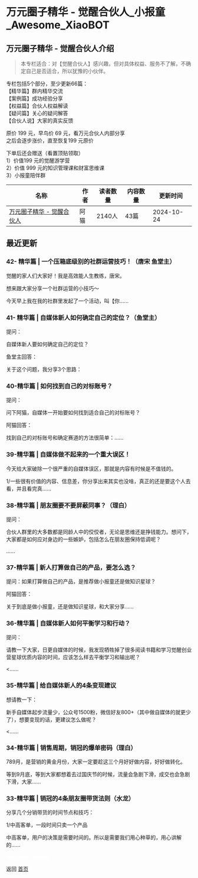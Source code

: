 # 万元圈子精华 - 觉醒合伙人_小报童_Awesome_XiaoBOT

## 万元圈子精华 - 觉醒合伙人介绍
> 本专栏适合：对【觉醒合伙人】感兴趣，但对具体权益、服务不了解，不确定自己是否适合，所以犹豫的小伙伴。    
    
专栏包括5个部分，至少更新66篇：    
【精华篇】群内精华交流    
【案例篇】成功经验分享    
【权益篇】合伙人权益解读    
【疑问篇】关心的疑问解答    
【合伙人说】大家的真实反馈    
    
原价 199 元，早鸟价 69 元，看万元合伙人内部分享    
之后会逐步涨价，直至恢复199 元原价    
    
下单后还会赠送（看置顶贴领取）    
1）价值199 元的觉醒游学营    
2）价值 999 元的知识管理课和财富思维课    
3）小报童陪伴群  
  


|名称|作者|读者数量|内容数量|更新时间|
|---|---|---|---|---|
|[万元圈子精华 - 觉醒合伙人](https://xiaobot.net/p/juexing?refer=9c3f1c95-a052-465a-9902-f6d75080262a)|阿猫|2140人|43篇|2024-10-24|

## 最近更新
### 42- 精华篇 | 一个压箱底级别的社群运营技巧！（唐宋 鱼堂主）

觉醒的家人们大家好！我是高效能人生教练，唐宋。

想来跟大家分享一个社群运营的小技巧～



今天早上我在我的社群里发起了一个活动，叫【你......

### 41- 精华篇 | 自媒体新人如何确定自己的定位？（鱼堂主）

提问：

自媒体新人要如何确定自己的定位？

鱼堂主回答：

关于这个问题，我分享3个思路：



### 40-精华篇 | 如何找到自己的对标账号？

提问：

问下阿猫，自媒体一开始要如何找到适合自己的对标账号？

阿猫回答：

找到自己的对标账号和确定赛道的方法很简单：......

### 39-精华篇 | 自媒体做不起来的一个重大误区！

今天给大家破除一个很严重的自媒体误区，那就是内容有时候是不值钱的。



1/一些很有价值的内容、信息差，你分享出来其实也没啥，真正的还是要这个人去看，并且看完真......

### 38-精华篇 | 朋友圈要不要屏蔽同事？（理白）

提问：

合伙人群里的大多数都是同龄人中的佼佼者，无论是思维还是挣钱能力。想问下，大家都是如何应对身边的一些嫉妒，包括怎么在朋友圈保持低调呢？

......

### 37-精华篇 | 新人打算做自己的产品，要怎么选？

提问：如果打算做自己的产品，是推荐做小报童还是做知识星球？



阿猫回答：



关于到底是做小报童，还是做知识星球，和大家分享......

### 36-精华篇 | 自媒体新人如何平衡学习和行动？

提问：

请教一下大家，日更自媒体的时候，我发现牺牲掉了很多阅读书籍和学习觉醒创业营星球优质内容的时间，应该怎么样去平衡学习和输出呢？



<......

### 35-精华篇 | 给自媒体新人的4条变现建议

想请教一下：



新手自媒体起步流量少，公众号1500粉，微信好友800+（其中做自媒体的就更少了），想要变现的话，更建议怎么做呢？

 <......

### 34-精华篇 | 销售周期，销冠的爆单密码（理白）

789月，是营销的黄金月份，大家一定要趁这三个月好好做内容，好好做转化。



等到9月底，等到大家都想着去过国庆节的时候，流量会急剧下滑，成交也会急剧下滑，大家......

### 33-精华篇 | 销冠的4条朋友圈带货法则（水龙）

分享几个分销带货的时间节点和技巧：

1/中高客单，一段时间只卖一个产品

中高客单，用户的决策是需要时间的。所以是需要我们用心种草的，用心讲解的......


<a href="https://github.com/Reno9527/awesome-xiaobot" style="color: white; text-decoration: none;">awesome-xiaobot</a>

返回 [首页](../README.md)
